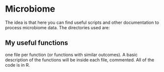 # Microbiome
The idea is that here you can find useful scripts and other documentation to process microbiome data.
The directories used are:

## My useful functions
one file per function (or functions with similar outcomes). A basic description of the functions will be inside each file, commented.
All of the code is in R. 
